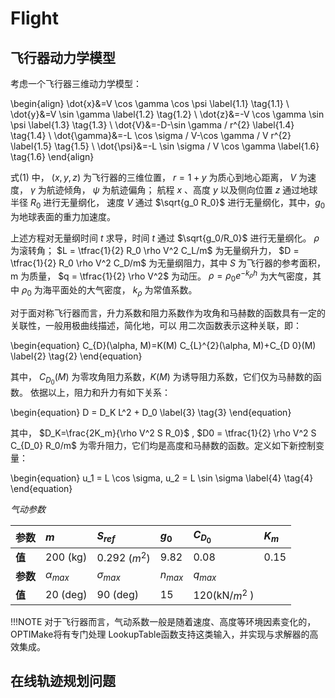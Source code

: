 # Flight
## 飞行器动力学模型
考虑一个飞行器三维动力学模型：

\begin{align}
	\dot{x}&=V \cos \gamma \cos \psi \label{1.1} \tag{1.1} \\
	\dot{y}&=V \sin \gamma \label{1.2} \tag{1.2} \\
	\dot{z}&=-V \cos \gamma \sin \psi \label{1.3} \tag{1.3} \\
	\dot{V}&=-D-\sin \gamma / r^{2}  \label{1.4} \tag{1.4} \\ 
	\dot{\gamma}&=-L \cos \sigma / V-\cos \gamma / V r^{2} \label{1.5} \tag{1.5} \\
	\dot{\psi}&=-L \sin \sigma / V \cos \gamma \label{1.6} \tag{1.6}
\end{align}

式(1) 中， $(x, y, z)$ 为飞行器的三维位置， $r = 1 + y$ 为质心到地心距离，
$V$ 为速度， $\gamma$ 为航迹倾角， $\psi$ 为航迹偏角；
航程 $x$ 、高度 $y$ 以及侧向位置 $z$ 通过地球半径 $R_0$ 进行无量纲化，
速度 $V$ 通过 $\sqrt{g_0 R_0}$ 进行无量纲化，其中，$g_0$ 为地球表面的重力加速度。

上述方程对无量纲时间 $t$ 求导，时间 $t$ 通过 $\sqrt{g_0/R_0}$ 进行无量纲化。 $\rho$ 为滚转角；
$L =  \tfrac{1}{2} R_0 \rho V^2 C_L/m$ 为无量纲升力， $D = \tfrac{1}{2} R_0 \rho V^2 C_D/m$ 为无量纲阻力，其中 $S$ 为飞行器的参考面积， m 为质量， $q = \tfrac{1}{2} \rho V^2$ 为动压。 
$\rho=\rho_{0} e^{-k_{\rho} h}$ 为大气密度，其中 $\rho_0$ 为海平面处的大气密度， $k_\rho$ 为常值系数。

对于面对称飞行器而言，升力系数和阻力系数作为攻角和马赫数的函数具有一定的关联性，一般用极曲线描述，简化地，可以
用二次函数表示这种关联，即： 

\begin{equation}
   C_{D}(\alpha, M)=K(M) C_{L}^{2}(\alpha, M)+C_{D 0}(M) \label{2} \tag{2}
\end{equation}

其中， $C_{D_0}(M)$ 为零攻角阻力系数，$K(M)$ 为诱导阻力系数，它们仅为马赫数的函数。
依据以上，阻力和升力有如下关系：

\begin{equation}
   D = D_K L^2 + D_0 \label{3} \tag{3}
\end{equation}

其中， $D_K=\frac{2K_m}{\rho V^2 S R_0}$ , $D0 = \tfrac{1}{2} \rho V^2 S C_{D_0} R_0/m$ 为零升阻力，它们均是高度和马赫数的函数。定义如下新控制变量：

\begin{equation}
   u_1 = L \cos \sigma,  u_2 = L \sin \sigma  \label{4} \tag{4}
\end{equation}

 *气动参数* 

| 参数   |  $m$           | $S_{ref}$      |  $g_0$         | $C_{D_0}$      | $K_{m}$   |
| :----- | :---- | :---- | :---- | :---- | :---- |
| __值__     | 200 (kg)       | 0.292 $(m^2)$  | 9.82           | 0.08           | 0.15      |
| __参数__   | $\alpha_{max}$ | $\sigma_{max}$ | $n_{max}$      | $q_{max}$      |           |
| __值__     | 20 (deg)       |   90 (deg)     | 15             | 120(kN/$m^2$ ) |           |


!!!NOTE
	对于飞行器而言，气动系数一般是随着速度、高度等环境因素变化的，OPTIMake将有专门处理 LookupTable函数支持这类输入，并实现与求解器的高效集成。

## 在线轨迹规划问题
